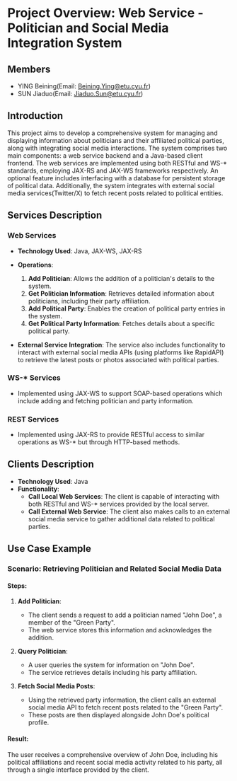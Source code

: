 # Project Overview: Web Service - Politician and Social Media Integration System

## Members
- YING Beining(Email: Beining.Ying@etu.cyu.fr)
- SUN Jiaduo(Email: Jiaduo.Sun@etu.cyu.fr)


## Introduction
This project aims to develop a comprehensive system for managing and displaying information about politicians and their affiliated political parties, along with integrating social media interactions. The system comprises two main components: a web service backend and a Java-based client frontend. The web services are implemented using both RESTful and WS-* standards, employing JAX-RS and JAX-WS frameworks respectively. An optional feature includes interfacing with a database for persistent storage of political data. Additionally, the system integrates with external social media services(Twitter/X) to fetch recent posts related to political entities.

## Services Description

### Web Services
- **Technology Used**: Java, JAX-WS, JAX-RS
- **Operations**:
  1. **Add Politician**: Allows the addition of a politician's details to the system.
  2. **Get Politician Information**: Retrieves detailed information about politicians, including their party affiliation.
  3. **Add Political Party**: Enables the creation of political party entries in the system.
  4. **Get Political Party Information**: Fetches details about a specific political party.

- **External Service Integration**: The service also includes functionality to interact with external social media APIs (using platforms like RapidAPI) to retrieve the latest posts or photos associated with political parties.

### WS-* Services
- Implemented using JAX-WS to support SOAP-based operations which include adding and fetching politician and party information.

### REST Services
- Implemented using JAX-RS to provide RESTful access to similar operations as WS-* but through HTTP-based methods.

## Clients Description
- **Technology Used**: Java
- **Functionality**:
  - **Call Local Web Services**: The client is capable of interacting with both RESTful and WS-* services provided by the local server.
  - **Call External Web Service**: The client also makes calls to an external social media service to gather additional data related to political parties.

## Use Case Example
### Scenario: Retrieving Politician and Related Social Media Data

#### Steps:
1. **Add Politician**:
   - The client sends a request to add a politician named "John Doe", a member of the "Green Party".
   - The web service stores this information and acknowledges the addition.

2. **Query Politician**:
   - A user queries the system for information on "John Doe".
   - The service retrieves details including his party affiliation.

3. **Fetch Social Media Posts**:
   - Using the retrieved party information, the client calls an external social media API to fetch recent posts related to the "Green Party".
   - These posts are then displayed alongside John Doe's political profile.

#### Result:
The user receives a comprehensive overview of John Doe, including his political affiliations and recent social media activity related to his party, all through a single interface provided by the client.

